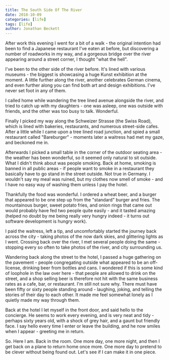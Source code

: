 ```yaml
---
title: The South Side Of The River
date: 2018-10-09
categories: [life]
tags: [life]
author: Jonathan Beckett
---
```


After work this evening I went for a bit of a walk - the original intention had been to find a Japanese restaurant I've eaten at before, but discovering a number of roadworks in my way, and a gorgeous bridge over the river appearing around a street corner, I thought "what the hell".

I've been to the other side of the river before. It's lined with various museums - the biggest is showcasing a huge Kunst exhibition at the moment. A little further along the river, another celebrates German cinema, and even further along you can find both art and design exhibitions. I've never set foot in any of them.

I called home while wandering the tree lined avenue alongside the river, and tried to catch up with my daughters - one was asleep, one was outside with friends, and the other was too busy to talk. Wonderful.

Finally I picked my way along the Schweizer Strasse (the Swiss Road), which is lined with bakeries, restaurants, and numerous street-side cafes. After a little while I came upon a tree lined road junction, and spied a small restaurant called "Bareburger" - moments later a waitress had met my gaze, and beckoned me in.

Afterwards I picked a small table in the corner of the outdoor seating area - the weather has been wonderful, so it seemed only natural to sit outside. What I didn't think about was people smoking. Back at home, smoking is banned in all public areas - if people want to smoke in a restaurant they basically have to go stand in the street outside. Not true in Germany. I wouldn't say my meal was ruined, but my clothes now smell of smoke - and I have no easy way of washing them unless I pay the hotel.

Thankfully the food was wonderful. I ordered a wheat beer, and a burger that appeared to be one step up from the "standard" burger and fries. The mountainous burger, sweet potato fries, and onion rings that came out would probably have fed two people quite easily - and it tasted amazing (helped no doubt by me being really very hungry indeed - it turns out software development is hungry work).

I paid the waitress, left a tip, and uncomfortably started the journey back across the city - taking photos of the now dark skies, and glittering lights as I went. Crossing back over the river, I met several people doing the same - stopping every so often to take photos of the river, and city surrounding us.

Wandering back along the street to the hotel, I passed a huge gathering on the pavement - people congregating outside what appeared to be an off-license, drinking beer from bottles and cans. I wondered if this is some kind of loophole in the law over here - that people are allowed to drink on the street, and a shop selling beer is therefore not hit with the same business rates as a cafe, bar, or restaurant. I'm still not sure why. There must have been fifty or sixty people standing around - laughing, joking, and telling the stories of their day to each other. It made me feel somewhat lonely as I quietly made my way through them.

Back at the hotel I let myself in the front door, and said hello to the concierge. He seems to work every evening, and is very neat and tidy - perhaps sixty years old, with a shock of grey hair, and a gaunt but friendly face. I say hello every time I enter or leave the building, and he now smiles when I appear - greeting me in return.

So. Here I am. Back in the room. One more day, one more night, and then I get back on a plane to return home once more. One more day to pretend to be clever without being found out. Let's see if I can make it in one piece.